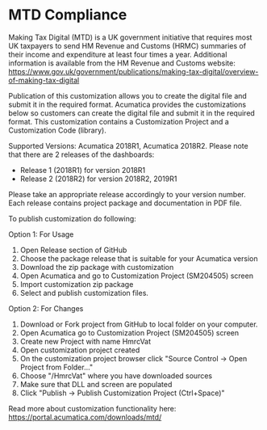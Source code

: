 # MTD Compliance
Making Tax Digital (MTD) is a UK government initiative that requires most UK taxpayers to send HM Revenue and Customs (HRMC) summaries of their income and expenditure at least four times a year. 
Additional information is available from the HM Revenue and Customs website: https://www.gov.uk/government/publications/making-tax-digital/overview-of-making-tax-digital

Publication of this customization allows you to create the digital file and submit it in the required format.
Acumatica provides the customizations below so customers can create the digital file and submit it in the required format.
This customization contains a Customization Project and a Customization Code (library).

Supported Versions: Acumatica 2018R1, Acumatica 2018R2.
Please note that there are 2 releases of the dashboards:
- Release 1 (2018R1) for version 2018R1
- Release 2 (2018R2) for version 2018R2, 2019R1

Please take an appropriate release accordingly to your version number.
Each release contains project package and documentation in PDF file.

To publish customization do following:

Option 1: For Usage
1) Open Release section of GitHub
2) Choose the package release that is suitable for your Acumatica version
3) Download the zip package with customization
4) Open Acumatica and go to Customization Project (SM204505) screen
5) Import customization zip package
6) Select and publish customization files.

Option 2: For Changes
1) Download or Fork project from GitHub to local folder on your computer.
2) Open Acumatica go to Customization Project (SM204505) screen
3) Create new Project with name HmrcVat
4) Open customization project created
5) On the customization project browser click "Source Control -> Open Project from Folder..."
6) Choose "<local project folder>/HmrcVat" where you have downloaded sources
7) Make sure that DLL and screen are populated
8) Click "Publish -> Publish Customization Project (Ctrl+Space)"

Read more about customization functionality here: https://portal.acumatica.com/downloads/mtd/
